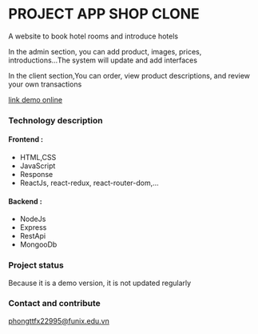 # PROJECT APP SHOP CLONE

A website to book hotel rooms and introduce hotels

In the admin section, you can add product, images, prices, introductions...The system will update and add interfaces

In the client section,You can order, view product descriptions, and review your own transactions

[link demo online](https://frontend-asm3-node.web.app/)

### Technology description

#### Frontend :

- HTML,CSS
- JavaScript
- Response
- ReactJs, react-redux, react-router-dom,...

#### Backend :

- NodeJs
- Express
- RestApi
- MongooDb

### Project status

Because it is a demo version, it is not updated regularly

### Contact and contribute

phongttfx22995@funix.edu.vn
